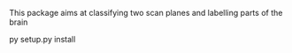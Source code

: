 This package aims at classifying two scan planes and labelling parts of the brain



py setup.py install